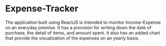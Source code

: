# Expense-Tracker
The application built using ReactJS is intended to monitor Income-Expense on an everyday premise. It has a provision for writing down the date of purchase, the detail of items, and amount spent. It also has an added chart that provide the visualization of the expenses on an yearly basis.
